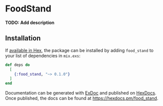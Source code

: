 # FoodStand

**TODO: Add description**

## Installation

If [available in Hex](https://hex.pm/docs/publish), the package can be installed
by adding `food_stand` to your list of dependencies in `mix.exs`:

```elixir
def deps do
  [
    {:food_stand, "~> 0.1.0"}
  ]
end
```

Documentation can be generated with [ExDoc](https://github.com/elixir-lang/ex_doc)
and published on [HexDocs](https://hexdocs.pm). Once published, the docs can
be found at <https://hexdocs.pm/food_stand>.

